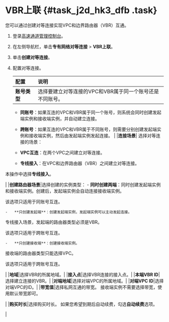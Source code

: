 # VBR上联 {#task_j2d_hk3_dfb .task}

您可以通过创建对等连接实现VPC和边界路由器（VBR）互通。

1.  登录[高速通道管理控制台](https://expressconnectnext.console.aliyun.com)。 
2.  在左侧导航栏，单击**专有网络对等连接** \> **VBR上联**。
3.  单击**创建对等连接**。
4.  配置对等连接。 

    |配置|说明|
    |:-|:-|
    |**账号类型**| 选择要建立对等连接的VPC和VBR属于同一个账号还是不同账号。

    -   **同账号**：如果互连的VPC和VBR属于同一个账号，则系统会同时创建发起端实例和接收端实例，并自动建立连接。
    -   **跨账号**：如果互连的VPC和VBR属于不同账号，则需要分别创建发起端实例和接收端实例，然后由发起端实例发起连接。
 |
    |**连接场景**| 选择对等连接的场景：

    -   **VPC互连**：在两个VPC之间建立对等连接。
    -   **专线接入**：在VPC和边界路由器（VBR）之间建立对等连接。

本操作中选择**专线接入**。

 |
    |**创建路由器场景**|选择创建的实例类型：     -   **同时创建两端**：同时创建发起端实例和接收端实例。创建后，发起端实例会自动连接接收端实例。

该选项只适用于同账号互连。

    -   **只创建发起端**：创建发起端实例，发起端实例可以主动发起连接。

专线接入场景，发起端的路由器类型必须是VBR。

该选项只适用于跨账号互连。

    -   **只创建接收端**：创建接收端实例。

接收端的路由器类型只能选择VPC。

该选项只适用于跨账号互连。

 |
    |**地域**|选择VBR的所属地域。|
    |**接入点**|选择VBR连接的接入点。|
    |**本端VBR ID**|选择建立连接的VBR。|
    |**对端地域**|选择对端VPC的所属地域。|
    |**对端VPC ID**|选择对端VPC的ID。|
    |**带宽值**|选择私网互通的带宽。 接收端实例不需要选择带宽，使用默认带宽即可。

 |
    |**购买时长**|选择购买时长。 如果您希望到期后自动续费，勾选**自动续费**选项。

 |


